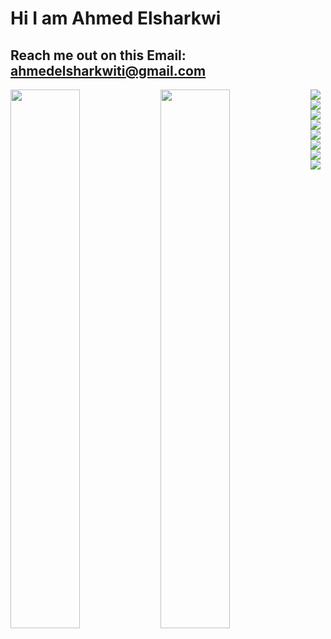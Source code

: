 # Hi I am Ahmed Elsharkwi
## Reach me out on this Email: ahmedelsharkwiti@gmail.com
<img align = "left" width = "47%" src="https://github-readme-stats.vercel.app/api?username=Ahmed-Elsharkwi&show_icons=true&theme=transparent"/>
<img align = "left" width = "47%" src="https://github-readme-stats.vercel.app/api/top-langs/?username=Ahmed-Elsharkwi&hide_progress=False"/>
<img align = "left" src="https://img.shields.io/badge/python-3670A0?style=for-the-badge&logo=python&logoColor=ffdd54"/>
<img align = "left" src="https://img.shields.io/badge/c-%2300599C.svg?style=for-the-badge&logo=c&logoColor=white"/>
<img align = "left" src ="https://img.shields.io/badge/Microsoft%20SQL%20Server-CC2927?style=for-the-badge&logo=microsoft%20sql%20server&logoColor=white"/>
<img align = "left" src = "https://img.shields.io/badge/mysql-%2300f.svg?style=for-the-badge&logo=mysql&logoColor=white"/>
<img src = "https://img.shields.io/badge/Linux-FCC624?style=for-the-badge&logo=linux&logoColor=black"/>
<img align = "left" src = "https://img.shields.io/badge/django-%23092E20.svg?style=for-the-badge&logo=django&logoColor=white"/>
<img align = "left" src = "https://img.shields.io/badge/docker-%230db7ed.svg?style=for-the-badge&logo=docker&logoColor=white"/>
<img src = "https://img.shields.io/badge/MongoDB-%234ea94b.svg?style=for-the-badge&logo=mongodb&logoColor=white"/>
